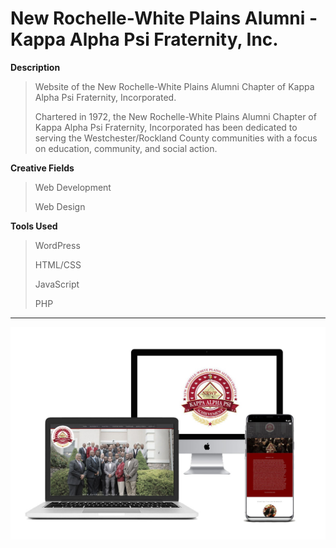 # New Rochelle-White Plains Alumni - Kappa Alpha Psi Fraternity, Inc.

**Description**

> Website of the New Rochelle-White Plains Alumni Chapter of Kappa Alpha Psi Fraternity, Incorporated. 
>
> Chartered in 1972, the New Rochelle-White Plains Alumni Chapter of Kappa Alpha Psi Fraternity, Incorporated has been dedicated to serving the Westchester/Rockland County communities with a focus on education, community, and social action.  

**Creative Fields**

> Web Development
>
> Web Design

**Tools Used**

> WordPress
>
> HTML/CSS
>
> JavaScript
>
> PHP

***

![NRWP image](nrwp/combo-nrwp.jpg)

